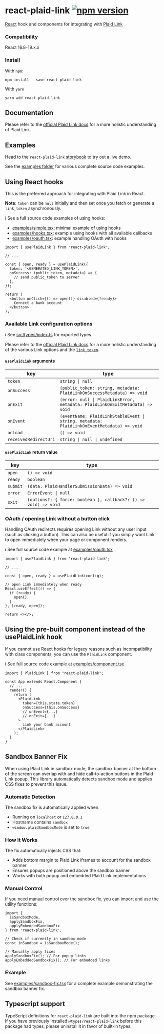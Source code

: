 # react-plaid-link [![npm version](https://badge.fury.io/js/react-plaid-link.svg)](http://badge.fury.io/js/react-plaid-link)

[React](https://facebook.github.io/react/) hook and components for integrating
with [Plaid Link](https://plaid.com/docs/link/)

### Compatibility

React 16.8-19.x.x

### Install

With `npm`:

```
npm install --save react-plaid-link
```

With `yarn`

```
yarn add react-plaid-link
```

## Documentation

Please refer to the [official Plaid Link docs](https://plaid.com/docs/link/)
for a more holistic understanding of Plaid Link.

## Examples

Head to the `react-plaid-link`
[storybook](https://plaid.github.io/react-plaid-link) to try out a live demo.

See the [examples folder](examples) for various complete source code examples.

## Using React hooks

This is the preferred approach for integrating with Plaid Link in React.

**Note:** `token` can be `null` initially and then set once you fetch or generate
a `link_token` asynchronously.

ℹ️ See a full source code examples of using hooks:

- [examples/simple.tsx](examples/simple.tsx): minimal example of using hooks
- [examples/hooks.tsx](examples/hooks.tsx): example using hooks with all
  available callbacks
- [examples/oauth.tsx](examples/oauth.tsx): example handling OAuth with hooks

```tsx
import { usePlaidLink } from 'react-plaid-link';

// ...

const { open, ready } = usePlaidLink({
  token: '<GENERATED_LINK_TOKEN>',
  onSuccess: (public_token, metadata) => {
    // send public_token to server
  },
});

return (
  <button onClick={() => open()} disabled={!ready}>
    Connect a bank account
  </button>
);
```

### Available Link configuration options

ℹ️ See [src/types/index.ts][types] for exported types.

Please refer to the [official Plaid Link
docs](https://plaid.com/docs/link/web/) for a more holistic understanding of
the various Link options and the
[`link_token`](https://plaid.com/docs/api/tokens/#linktokencreate).

#### `usePlaidLink` arguments

| key                   | type                                                                                      |
| --------------------- | ----------------------------------------------------------------------------------------- |
| `token`               | `string \| null`                                                                          |
| `onSuccess`           | `(public_token: string, metadata: PlaidLinkOnSuccessMetadata) => void`                    |
| `onExit`              | `(error: null \| PlaidLinkError, metadata: PlaidLinkOnExitMetadata) => void`              |
| `onEvent`             | `(eventName: PlaidLinkStableEvent \| string, metadata: PlaidLinkOnEventMetadata) => void` |
| `onLoad`              | `() => void`                                                                              |
| `receivedRedirectUri` | `string \| null \| undefined`                                                             |

#### `usePlaidLink` return value

| key      | type                                                            |
|----------|-----------------------------------------------------------------|
| `open`   | `() => void`                                                    |
| `ready`  | `boolean`                                                       |
| `submit` | `(data: PlaidHandlerSubmissionData) => void`                    |
| `error`  | `ErrorEvent \| null`                                            |
| `exit`   | `(options?: { force: boolean }, callback?: () => void) => void` |

### OAuth / opening Link without a button click

Handling OAuth redirects requires opening Link without any user input (such as
clicking a button). This can also be useful if you simply want Link to open
immediately when your page or component renders.

ℹ️ See full source code example at [examples/oauth.tsx](examples/oauth.tsx)

```tsx
import { usePlaidLink } from 'react-plaid-link';

// ...

const { open, ready } = usePlaidLink(config);

// open Link immediately when ready
React.useEffect(() => {
  if (ready) {
    open();
  }
}, [ready, open]);

return <></>;
```

## Using the pre-built component instead of the usePlaidLink hook

If you cannot use React hooks for legacy reasons such as incompatibility with
class components, you can use the `PlaidLink` component.

ℹ️ See full source code example at [examples/component.tsx](examples/component.tsx)

```tsx
import { PlaidLink } from "react-plaid-link";

const App extends React.Component {
  // ...
  render() {
    return (
      <PlaidLink
        token={this.state.token}
        onSuccess={this.onSuccess}
        // onEvent={...}
        // onExit={...}
      >
        Link your bank account
      </PlaidLink>
    );
  }
}
```

## Sandbox Banner Fix

When using Plaid Link in sandbox mode, the sandbox banner at the bottom of the screen can overlap with and hide call-to-action buttons in the Plaid Link popup. This library automatically detects sandbox mode and applies CSS fixes to prevent this issue.

### Automatic Detection

The sandbox fix is automatically applied when:
- Running on `localhost` or `127.0.0.1`
- Hostname contains `sandbox`
- `window.plaidSandboxMode` is set to `true`

### How It Works

The fix automatically injects CSS that:
- Adds bottom margin to Plaid Link iframes to account for the sandbox banner
- Ensures popups are positioned above the sandbox banner
- Works with both popup and embedded Plaid Link implementations

### Manual Control

If you need manual control over the sandbox fix, you can import and use the utility functions:

```tsx
import { 
  isSandboxMode, 
  applySandboxFix, 
  applyEmbeddedSandboxFix 
} from 'react-plaid-link';

// Check if currently in sandbox mode
const inSandbox = isSandboxMode();

// Manually apply fixes
applySandboxFix(); // For popup links
applyEmbeddedSandboxFix(); // For embedded links
```

### Example

See [examples/sandbox-fix.tsx](examples/sandbox-fix.tsx) for a complete example demonstrating the sandbox banner fix.

## Typescript support

TypeScript definitions for `react-plaid-link` are built into the npm package.
If you have previously installed `@types/react-plaid-link` before this package
had types, please uninstall it in favor of built-in types.

[types]: https://github.com/plaid/react-plaid-link/blob/master/src/types/index.ts
